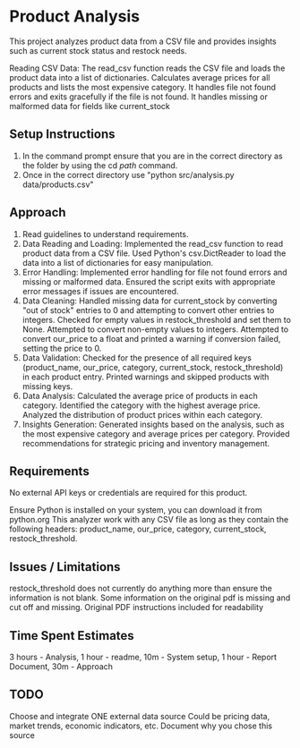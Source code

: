 # Product Analysis
This project analyzes product data from a CSV file and provides insights such as current stock status and restock needs.

Reading CSV Data:
The read_csv function reads the CSV file and loads the product data into a list of dictionaries.
Calculates average prices for all products and lists the most expensive category.
It handles file not found errors and exits gracefully if the file is not found.
It handles missing or malformed data for fields like current_stock


## Setup Instructions
1. In the command prompt ensure that you are in the correct directory as the folder by using the cd *path* command.
2. Once in the correct directory use "python src/analysis.py data/products.csv"


## Approach
1. Read guidelines to understand requirements.
2. Data Reading and Loading:
    Implemented the read_csv function to read product data from a CSV file.
    Used Python's csv.DictReader to load the data into a list of dictionaries for easy manipulation.
3. Error Handling:
    Implemented error handling for file not found errors and missing or malformed data.
    Ensured the script exits with appropriate error messages if issues are encountered.
4. Data Cleaning:
    Handled missing data for current_stock by converting "out of stock" entries to 0 and attempting to convert other
    entries to integers.
    Checked for empty values in restock_threshold and set them to None. Attempted to convert non-empty values to
    integers.
    Attempted to convert our_price to a float and printed a warning if conversion failed, setting the price to 0.
5. Data Validation:
    Checked for the presence of all required keys (product_name, our_price, category, current_stock, restock_threshold)
    in each product entry. Printed warnings and skipped products with missing keys.
6. Data Analysis:
    Calculated the average price of products in each category.
    Identified the category with the highest average price.
    Analyzed the distribution of product prices within each category.
7. Insights Generation:
    Generated insights based on the analysis, such as the most expensive category and average prices per category.
    Provided recommendations for strategic pricing and inventory management.


## Requirements
No external API keys or credentials are required for this product. 

Ensure Python is installed on your system, you can download it from python.org
This analyzer work with any CSV file as long as they contain the following headers:
    product_name,
    our_price,
    category,
    current_stock,
    restock_threshold.


## Issues / Limitations
restock_threshold does not currently do anything more than ensure the information is not blank.
Some information on the original pdf is missing and cut off and missing.
Original PDF instructions included for readability


## Time Spent Estimates
3 hours - Analysis,
1 hour - readme,
10m - System setup,
1 hour - Report Document,
30m - Approach


## TODO
Choose and integrate ONE external data source
 Could be pricing data, market trends, economic indicators, etc.
 Document why you chose this source
